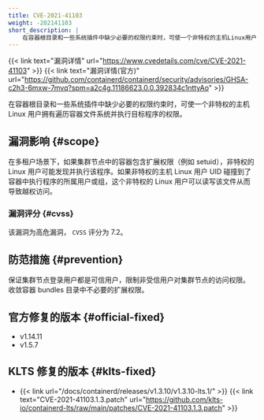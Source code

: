 ```yaml
---
title: CVE-2021-41103
weight: -202141103
short_description: |
    在容器根目录和一些系统插件中缺少必要的权限约束时，可使一个非特权的主机Linux用户拥有遍历容器文件系统并执行目标程序的权限。
---
```


{{< link text="漏洞详情" url="https://www.cvedetails.com/cve/CVE-2021-41103" >}}
{{< link text="漏洞详情(官方)" url="https://github.com/containerd/containerd/security/advisories/GHSA-c2h3-6mxw-7mvq?spm=a2c4g.11186623.0.0.392834c1nttyAo" >}}

在容器根目录和一些系统插件中缺少必要的权限约束时，可使一个非特权的主机 Linux 用户拥有遍历容器文件系统并执行目标程序的权限。

## 漏洞影响 {#scope}

在多租户场景下，如果集群节点中的容器包含扩展权限（例如 setuid），非特权的 Linux 用户可能发现并执行该程序。如果非特权的主机 Linux 用户 UID 碰撞到了容器中执行程序的所属用户或组，这个非特权的 Linux 用户可以读写该文件从而导致越权访问。

### 漏洞评分 {#cvss}

该漏洞为高危漏洞， `CVSS` 评分为 7.2。

## 防范措施 {#prevention}

保证集群节点登录用户都是可信用户，限制非受信用户对集群节点的访问权限。
收敛容器 bundles 目录中不必要的扩展权限。

## 官方修复的版本 {#official-fixed}

- v1.14.11
- v1.5.7

## KLTS 修复的版本 {#klts-fixed}

- {{< link url="/docs/containerd/releases/v1.3.10/v1.3.10-lts.1/" >}} {{< link text="CVE-2021-41103.1.3.patch" url="https://github.com/klts-io/containerd-lts/raw/main/patches/CVE-2021-41103.1.3.patch" >}}
